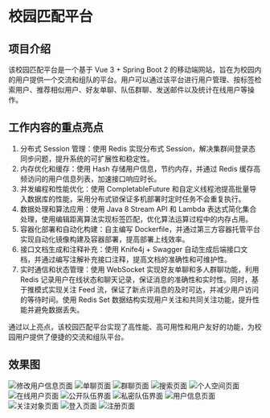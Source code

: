 # 校园匹配平台
## 项目介绍

该校园匹配平台是一个基于 Vue 3 + Spring Boot 2 的移动端网站，旨在为校园内的用户提供一个交流和组队的平台。用户可以通过该平台进行用户管理、按标签检索用户、推荐相似用户、好友单聊、队伍群聊、发送邮件以及统计在线用户等操作。

## 工作内容的重点亮点

1. 分布式 Session 管理：使用 Redis 实现分布式 Session，解决集群间登录态同步问题，提升系统的可扩展性和稳定性。
2. 内存优化和缓存：使用 Hash 存储用户信息，节约内存，并通过 Redis 缓存高频访问的用户信息列表，加速接口响应时长。
3. 并发编程和性能优化：使用 CompletableFuture 和自定义线程池提高批量导入数据库的性能，采用分布式锁保证多机部署时定时任务不会重复执行。
4. 数据处理和算法应用：使用 Java 8 Stream API 和 Lambda 表达式简化集合处理，使用编辑距离算法实现标签匹配，优化算法运算过程中的内存占用。
5. 容器化部署和自动化构建：自主编写 Dockerfile，并通过第三方容器托管平台实现自动化镜像构建及容器部署，提高部署上线效率。
6. 接口文档生成和注释补充：使用 Knife4j + Swagger 自动生成后端接口文档，并通过编写注解补充接口注释，提高文档的准确性和可维护性。
7. 实时通信和状态管理：使用 WebSocket 实现好友单聊和多人群聊功能，利用 Redis 记录用户在线状态和聊天记录，保证消息的准确性和实时性。同时，基于推模式实现关注 Feed 流，保证了新点评消息的及时可达，并减少用户访问的等待时间。使用 Redis Set 数据结构实现用户关注和共同关注功能，提升性能并避免数据丢失。

通过以上亮点，该校园匹配平台实现了高性能、高可用性和用户友好的功能，为校园用户提供了便捷的交流和组队平台。

## 效果图
![修改用户信息页面](https://gitlab.com/Yongjie-Wang/partner-matching-backend/-/raw/main/imgs/Snipaste_2023-07-02_11-16-54.png)
![单聊页面](https://gitlab.com/Yongjie-Wang/partner-matching-backend/-/raw/main/imgs/Snipaste_2023-07-02_11-17-34.png)
![群聊页面](https://gitlab.com/Yongjie-Wang/partner-matching-backend/-/raw/main/imgs/Snipaste_2023-07-02_11-32-07.png)
![搜索页面](https://gitlab.com/Yongjie-Wang/partner-matching-backend/-/raw/main/imgs/Snipaste_2023-07-02_11-32-28.png)
![个人空间页面](https://gitlab.com/Yongjie-Wang/partner-matching-backend/-/raw/main/imgs/Snipaste_2023-07-02_11-35-00.png)
![在线用户页面](https://gitlab.com/Yongjie-Wang/partner-matching-backend/-/raw/main/imgs/Snipaste_2023-07-02_11-16-03.png)
![公开队伍界面](https://gitlab.com/Yongjie-Wang/partner-matching-backend/-/raw/main/imgs/Snipaste_2023-07-02_11-16-12.png)
![私密队伍界面](https://gitlab.com/Yongjie-Wang/partner-matching-backend/-/raw/main/imgs/Snipaste_2023-07-02_11-16-22.png)
![用户信息页面](https://gitlab.com/Yongjie-Wang/partner-matching-backend/-/raw/main/imgs/Snipaste_2023-07-02_11-16-30.png)
![关注对象页面](https://gitlab.com/Yongjie-Wang/partner-matching-backend/-/raw/main/imgs/Snipaste_2023-07-02_11-16-39.png)
![登入页面](https://gitlab.com/Yongjie-Wang/partner-matching-backend/-/raw/main/imgs/login.png)
![注册页面](https://gitlab.com/Yongjie-Wang/partner-matching-backend/-/raw/main/imgs/Snipaste_2023-07-02_11-14-38.png)
